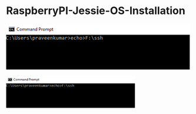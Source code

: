 # RaspberryPI-Jessie-OS-Installation

![alt tag](https://github.com/Arun4you/RaspberryPI-Jessie-OS-Installation/blob/master/ssh_file_creation.png)

<img src="https://github.com/Arun4you/RaspberryPI-Jessie-OS-Installation/blob/master/ssh_file_creation.png" width="350"/>
